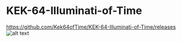 # KEK-64-Illuminati-of-Time
https://github.com/Kek64ofTime/KEK-64-Illuminati-of-Time/releases
![alt text](http://magaimg.net/img/6fyb.png)
